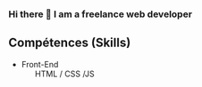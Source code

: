 ### Hi there 👋 I am a freelance web developer
<h2>Compétences (Skills) </h2>
<ul>
  <li>Front-End
    <ul style="list-style: none;">
      <li>HTML / CSS /JS</li>
    </ul>  
  </li>
</ul>
<!--
**JsWebDevelopper/JsWebDevelopper** is a ✨ _special_ ✨ repository because its `README.md` (this file) appears on your GitHub profile.

Here are some ideas to get you started:

- 🔭 I’m currently working on ...
- 🌱 I’m currently learning ...
- 👯 I’m looking to collaborate on ...
- 🤔 I’m looking for help with ...
- 💬 Ask me about ...
- 📫 How to reach me: ...
- 😄 Pronouns: ...
- ⚡ Fun fact: ...
-->
